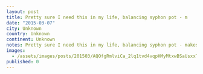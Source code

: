 ```yaml
---
layout: post
title: Pretty sure I need this in my life, balancing syphon pot - m
date: "2015-03-07"
city: Unknown
country: Unknown
continent: Unknown
notes: Pretty sure I need this in my life, balancing syphon pot - makes an incredible cup of coffee #worldcoffeetour
images:
  - /assets/images/posts/201503/AQOfgRmlviCa_2lq1tvd4vqpHMyMtxwBSaUsxxT65zkGn015KzkjKy0EpZpONBUKbF5xP5ApxS5ewaGGjNE9o8TMOD3KYQUtoSeDcw_17841576160001623.mp4
published: 0
---
```

